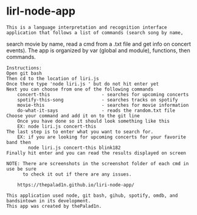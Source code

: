 # lirl-node-app
    This is a language interpretation and recognition interface application that follows a list of commands (search song by name, 
search movie by name, read a cmd from a .txt file and get info on concert events).
    The app is organized by var (global and module), functions, then commands.

    Instructions:
    Open git bash
    Then cd to the location of liri.js
    Once there type 'node liri.js ' but do not hit enter yet
    Next you can choose from one of the following commands
        concert-this                   - searches for upcoming concerts
        spotify-this-song              - searches tracks on spotify
        movie-this                     - searches for movie information
        do-what-it-says                - reads the random.txt file
    Choose your command and add it on to the git line
        Once you have done so it should look something like this
        EX: node liri.js concert-this
    The last step is to enter what you want to search for.
        EX: if you are looking for upcoming concerts for your favorite band then
            node liri.js concert-this blink182
    Finally hit enter and you can read the results displayed on screen
    
    NOTE: There are screenshots in the screenshot folder of each cmd in use be sure
          to check it out if there are any issues.

        https://thepalad1n.github.io/liri-node-app/

    This application used node, git bash, gihub, spotify, omdb, and bandsintown in its development.
    This app was created by thePalad1n.
